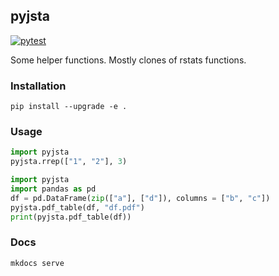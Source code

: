 ## pyjsta

[![pytest](https://github.com/jsta/pyjsta/actions/workflows/pytest.yml/badge.svg)](https://github.com/jsta/pyjsta/actions/workflows/pytest.yml)

Some helper functions. Mostly clones of rstats functions.

### Installation

`pip install --upgrade -e .`

### Usage

```python
import pyjsta
pyjsta.rrep(["1", "2"], 3)
```

```python
import pyjsta
import pandas as pd
df = pd.DataFrame(zip(["a"], ["d"]), columns = ["b", "c"])
pyjsta.pdf_table(df, "df.pdf")
print(pyjsta.pdf_table(df))
```

### Docs

```shell
mkdocs serve
```
